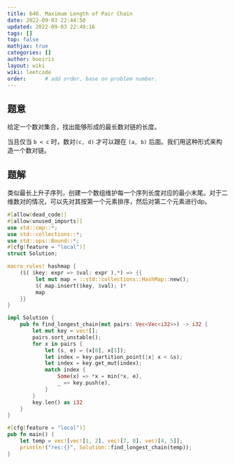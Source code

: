 ```yaml
---
title: 646. Maximum Length of Pair Chain 
date: 2022-09-03 22:44:50 
updated: 2022-09-03 22:49:16
tags: [] 
top: false
mathjax: true
categories: []
author: booiris
layout: wiki 
wiki: leetcode 
order:      # add order, base on problem number.
---
```


## 题意

给定一个数对集合，找出能够形成的最长数对链的长度。

当且仅当 `b < c` 时，数对`(c, d)` 才可以跟在 `(a, b)` 后面。我们用这种形式来构造一个数对链。

## 题解

类似最长上升子序列，创建一个数组维护每一个序列长度对应的最小末尾。对于二维数对的情况，可以先对其按第一个元素排序，然后对第二个元素进行dp。

```rust
#[allow(dead_code)]
#[allow(unused_imports)]
use std::cmp::*;
use std::collections::*;
use std::ops::Bound::*;
#[cfg(feature = "local")]
struct Solution;

macro_rules! hashmap {
    ($( $key: expr => $val: expr ),*) => {{
         let mut map = ::std::collections::HashMap::new();
         $( map.insert($key, $val); )*
         map
    }}
}

impl Solution {
    pub fn find_longest_chain(mut pairs: Vec<Vec<i32>>) -> i32 {
        let mut key = vec![];
        pairs.sort_unstable();
        for x in pairs {
            let (s, e) = (x[0], x[1]);
            let index = key.partition_point(|x| x < &s);
            let index = key.get_mut(index);
            match index {
                Some(x) => *x = min(*x, e),
                _ => key.push(e),
            }
        }
        key.len() as i32
    }
}

#[cfg(feature = "local")]
pub fn main() {
    let temp = vec![vec![1, 2], vec![7, 8], vec![4, 5]];
    println!("res:{}", Solution::find_longest_chain(temp));
}

```
